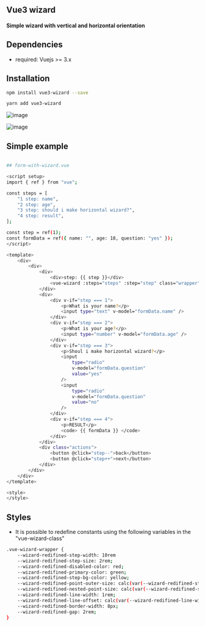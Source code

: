## Vue3 wizard
#### Simple wizard with vertical and horizontal orientation

## Dependencies

-   required: Vuejs >= 3.x

## Installation

```bash
npm install vue3-wizard --save
```

```bash
yarn add vue3-wizard
```

![image](https://github.com/6y6jlb/vue3-wizard/assets/76783827/0e32b424-eb06-4c80-b334-3e852b4e8920)

![image](https://github.com/6y6jlb/vue3-wizard/assets/76783827/442b3675-de86-4cce-8dc3-db38fccde63d)




## Simple example

```bash

## form-with-wizard.vue

<script setup>
import { ref } from "vue";

const steps = [
    "1 step: name",
    "2 step: age",
    "3 step: should i make horizontal wizard?",
    "4 step: result",
];

const step = ref(1);
const formData = ref({ name: "", age: 18, question: "yes" });
</script>

<template>
    <div>
        <div>
            <div>
                <div>step: {{ step }}</div>
                <vue-wizard :steps="steps" :step="step" class="wrapper" />
            </div>
            <div>
                <div v-if="step === 1">
                    <p>What is your name?</p>
                    <input type="text" v-model="formData.name" />
                </div>
                <div v-if="step === 2">
                    <p>What is your age?</p>
                    <input type="number" v-model="formData.age" />
                </div>
                <div v-if="step === 3">
                    <p>Shoul i make horizontal wizard?</p>
                    <input
                        type="radio"
                        v-model="formData.question"
                        value="yes"
                    />
                    <input
                        type="radio"
                        v-model="formData.question"
                        value="no"
                    />
                </div>
                <div v-if="step === 4">
                    <p>RESULT</p>
                    <code> {{ formData }} </code>
                </div>
            </div>
            <div class="actions">
                <button @click="step--">back</button>
                <button @click="step++">next</button>
            </div>
        </div>
    </div>
</template>

<style>
</style>

```

## Styles

-   It is possible to redefine constants using the following variables in the "vue-wizard-class"

```bash
.vue-wizard-wrapper {
    --wizard-redifined-step-width: 10rem
    --wizard-redifined-step-size: 2rem;
    --wizard-redifined-disabled-color: red;
    --wizard-redifined-primary-color: green;
    --wizard-redifined-step-bg-color: yellow;
    --wizard-redifined-point-outer-size: calc(var(--wizard-redifined-step-size) * 1.6);
    --wizard-redifined-nested-point-size: calc(var(--wizard-redifined-step-size) * 0.3);
    --wizard-redifined-line-width: 1rem;
    --wizard-redifined-line-offset: calc(var(--wizard-redifined-line-width) / 2 + var(--wizard-outer-point-width) / 2);
    --wizard-redifined-border-width: 8px;
    --wizard-redifined-gap: 2rem;
}
```
